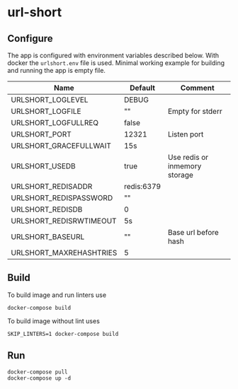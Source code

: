 # url-short

## Configure

The app is configured with environment variables described below. With docker the `urlshort.env` file is used. Minimal working example for building and running the app is empty file.  
  
| Name                    | Default    | Comment                       |
|-------------------------|------------|-------------------------------|
| URLSHORT_LOGLEVEL       | DEBUG      |                               |
| URLSHORT_LOGFILE        | ""         | Empty for stderr              |
| URLSHORT_LOGFULLREQ     | false      |                               |
| URLSHORT_PORT           | 12321      | Listen port                   |
| URLSHORT_GRACEFULLWAIT  | 15s        |                               |
| URLSHORT_USEDB          | true       | Use redis or inmemory storage |
| URLSHORT_REDISADDR      | redis:6379 |                               |
| URLSHORT_REDISPASSWORD  | ""         |                               |
| URLSHORT_REDISDB        | 0          |                               |
| URLSHORT_REDISRWTIMEOUT | 5s         |                               |
| URLSHORT_BASEURL        | ""         | Base url before hash          |
| URLSHORT_MAXREHASHTRIES | 5          |                               |



## Build

To build image and run linters use
```
docker-compose build
```

To build image without lint uses
```
SKIP_LINTERS=1 docker-compose build
```

## Run 

```
docker-compose pull
docker-compose up -d
```

